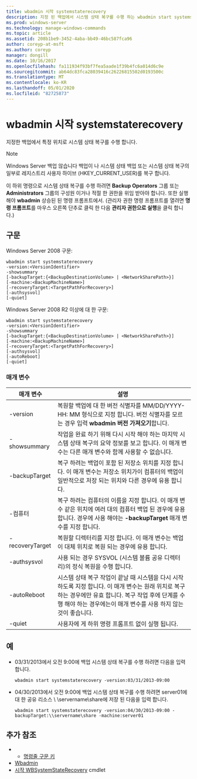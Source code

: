 ```yaml
---
title: wbadmin 시작 systemstaterecovery
description: 지정 된 백업에서 시스템 상태 복구를 수행 하는 wbadmin start systemstaterecovery에 대 한 참조 항목입니다.
ms.prod: windows-server
ms.technology: manage-windows-commands
ms.topic: article
ms.assetid: 208b1be9-3452-4aba-bb49-46bc587fca96
author: coreyp-at-msft
ms.author: coreyp
manager: dongill
ms.date: 10/16/2017
ms.openlocfilehash: fa111934f93bf7fea5aade1f39b4fc6a014d6c9e
ms.sourcegitcommit: ab64dc83fca28039416c26226815502d0193500c
ms.translationtype: MT
ms.contentlocale: ko-KR
ms.lasthandoff: 05/01/2020
ms.locfileid: "82725873"
---
```

# <a name="wbadmin-start-systemstaterecovery"></a>wbadmin 시작 systemstaterecovery



지정한 백업에서 특정 위치로 시스템 상태 복구를 수행 합니다.

> [!NOTE]
> Windows Server 백업 않습니다 백업이 나 시스템 상태 백업 또는 시스템 상태 복구의 일부로 레지스트리 사용자 하이브 (HKEY_CURRENT_USER)를 복구 합니다.

이 하위 명령으로 시스템 상태 복구를 수행 하려면 **Backup Operators** 그룹 또는 **Administrators** 그룹의 구성원 이거나 적절 한 권한을 위임 받아야 합니다. 또한 실행 해야 **wbadmin** 상승된 된 명령 프롬프트에서. (관리자 권한 명령 프롬프트를 열려면 **명령 프롬프트**를 마우스 오른쪽 단추로 클릭 한 다음 **관리자 권한으로 실행**을 클릭 합니다.)



## <a name="syntax"></a>구문

Windows Server 2008 구문:
```
wbadmin start systemstaterecovery
-version:<VersionIdentifier>
-showsummary
[-backupTarget:{<BackupDestinationVolume> | <NetworkSharePath>}]
[-machine:<BackupMachineName>]
[-recoveryTarget:<TargetPathForRecovery>]
[-authsysvol]
[-quiet]
```
Windows Server 2008 R2 이상에 대 한 구문:
```
wbadmin start systemstaterecovery
-version:<VersionIdentifier>
-showsummary
[-backupTarget:{<BackupDestinationVolume> | <NetworkSharePath>}]
[-machine:<BackupMachineName>]
[-recoveryTarget:<TargetPathForRecovery>]
[-authsysvol]
[-autoReboot]
[-quiet]
```

### <a name="parameters"></a>매개 변수

|매개 변수|설명|
|---------|-----------|
|-version|복원할 백업에 대 한 버전 식별자를 MM/DD/YYYY-HH: MM 형식으로 지정 합니다. 버전 식별자를 모르는 경우 입력 **wbadmin 버전 가져오기**합니다.|
|-showsummary|작업을 완료 하기 위해 다시 시작 해야 하는 마지막 시스템 상태 복구의 요약 정보를 보고 합니다. 이 매개 변수는 다른 매개 변수와 함께 사용할 수 없습니다.|
|-backupTarget|복구 하려는 백업이 포함 된 저장소 위치를 지정 합니다. 이 매개 변수는 저장소 위치가이 컴퓨터의 백업이 일반적으로 저장 되는 위치와 다른 경우에 유용 합니다.|
|-컴퓨터|복구 하려는 컴퓨터의 이름을 지정 합니다. 이 매개 변수 같은 위치에 여러 대의 컴퓨터 백업 된 경우에 유용 합니다. 경우에 사용 해야는 **-backupTarget** 매개 변수를 지정 합니다.|
|-recoveryTarget|복원할 디렉터리를 지정 합니다. 이 매개 변수는 백업이 대체 위치로 복원 되는 경우에 유용 합니다.|
|-authsysvol|사용 되는 경우 SYSVOL (시스템 볼륨 공유 디렉터리)의 정식 복원을 수행 합니다.|
|-autoReboot|시스템 상태 복구 작업이 끝날 때 시스템을 다시 시작 하도록 지정 합니다. 이 매개 변수는 원래 위치로 복구 하는 경우에만 유효 합니다. 복구 작업 후에 단계를 수행 해야 하는 경우에는이 매개 변수를 사용 하지 않는 것이 좋습니다.|
|-quiet|사용자에 게 하위 명령 프롬프트 없이 실행 됩니다.|

## <a name="examples"></a>예

- 03/31/2013에서 오전 9:00에 백업 시스템 상태 복구를 수행 하려면 다음을 입력 합니다.  
  ```
  wbadmin start systemstaterecovery -version:03/31/2013-09:00
  ```  
- 04/30/2013에서 오전 9:00에 백업 시스템 상태 복구를 수행 하려면 server01에 대 한 공유 리소스 \\ \\servername\share에 저장 된 다음을 입력 합니다.  
  ```
  wbadmin start systemstaterecovery -version:04/30/2013-09:00 -backupTarget:\\servername\share -machine:server01
  ```

## <a name="additional-references"></a>추가 참조

-   - [명령줄 구문 키](command-line-syntax-key.md)
-   [Wbadmin](wbadmin.md)
-   [시작 WBSystemStateRecovery](https://technet.microsoft.com/library/jj902449.aspx) cmdlet